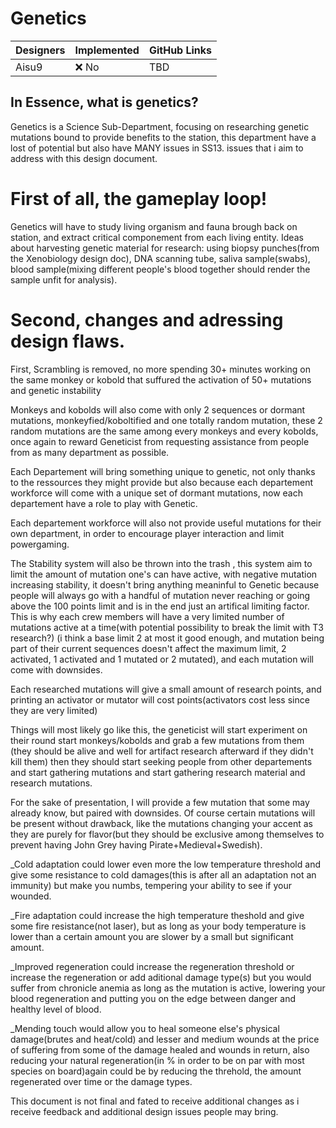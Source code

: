# Genetics

| Designers     | Implemented | GitHub Links |
|---------------|-------------|--------------|
| Aisu9         | :x: No      | TBD          |


## In Essence, what is genetics?


Genetics is a Science Sub-Department, focusing on researching genetic mutations bound to provide benefits to the station, this department have a lost of potential but also have MANY issues in SS13.
issues that i aim to address with this design document.


# First of all, the gameplay loop!


Genetics will have to study living organism and fauna brough back on station, and extract critical componement from each living entity.
Ideas about harvesting genetic material for research: using biopsy punches(from the Xenobiology design doc), DNA scanning tube, saliva sample(swabs), blood sample(mixing different people's blood together should render the sample unfit for analysis).


# Second, changes and adressing design flaws.


First, Scrambling is removed, no more spending 30+ minutes working on the same monkey or kobold that suffured the activation of 50+ mutations and genetic instability

Monkeys and kobolds will also come with only 2 sequences or dormant mutations, monkeyfied/koboltified and one totally random mutation, these 2 random mutations are the same among every monkeys and every kobolds, 
once again to reward Geneticist from requesting assistance from people from as many department as possible.

Each Departement will bring something unique to genetic, not only thanks to the ressources they might provide but also because each departement workforce will come with a unique set of dormant mutations,
now each departement have a role to play with Genetic.

Each departement workforce will also not provide useful mutations for their own department, in order to encourage player interaction and limit powergaming.

The Stability system will also be thrown into the trash , this system aim to limit the amount of mutation one's can have active, with negative mutation increasing stability,
it doesn't bring anything meaninful to Genetic because people will always go with a handful of mutation never reaching or going above the 100 points limit and is in the end just an artifical limiting factor.
This is why each crew members will have a very limited number of mutations active at a time(with potential possibility to break the limit with T3 research?)
(i think a base limit 2 at most it good enough, and mutation being part of their current sequences doesn't affect the maximum limit, 2 activated, 1 activated and 1 mutated or 2 mutated), and each mutation will come with downsides.

Each researched mutations will give a small amount of research points, and printing an activator or mutator will cost points(activators cost less since they are very limited)

Things will most likely go like this, the geneticist will start experiment on their round start monkeys/kobolds and grab a few mutations from them
(they should be alive and well for artifact research afterward if they didn't kill them) then they should start seeking people from other departements and start gathering mutations and start gathering research material and research mutations.

For the sake of presentation, I will provide a few mutation that some may already know, but paired with downsides. Of course certain mutations will be present without drawback,
like the mutations changing your accent as they are purely for flavor(but they should be exclusive among themselves to prevent having John Grey having Pirate+Medieval+Swedish).

_Cold adaptation could lower even more the low temperature threshold and give some resistance to cold damages(this is after all an adaptation not an immunity) but make you numbs, tempering your ability to see if your wounded.

_Fire adaptation could increase the high temperature theshold and give some fire resistance(not laser), but as long as your body temperature is lower than a certain amount you are slower by a small but significant amount.

_Improved regeneration could increase the regeneration threshold or increase the regeneration or add aditional damage type(s) but you would suffer from chronicle anemia as long as the mutation is active,
 lowering your blood regeneration and putting you on the edge between danger and healthy level of blood.

_Mending touch would allow you to heal someone else's physical damage(brutes and heat/cold) and lesser and medium wounds at the price of suffering from some of the damage healed and wounds in return,
also reducing your natural regeneration(in % in order to be on par with most species on board)again could be by reducing the threhold, the amount regenerated over time or the damage types.

This document is not final and fated to receive additional changes as i receive feedback and additional design issues people may bring.
